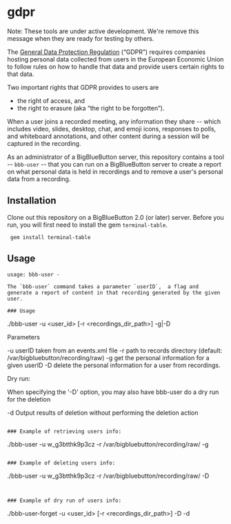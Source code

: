 # gdpr

Note: These tools are under active development.  We're remove this message when they are ready for testing by others.

The [General Data Protection Regulation](https://ec.europa.eu/commission/priorities/justice-and-fundamental-rights/data-protection/2018-reform-eu-data-protection-rules_en) (“GDPR”) requires companies hosting personal data collected from users in the European Economic Union to follow rules on how to handle that data and provide users certain rights to that data.

Two important rights that GDPR provides to users are 

  * the right of access, and 
  * the right to erasure (aka “the right to be forgotten”). 

When a user joins a recorded meeting, any information they share -- which includes video, slides, desktop, chat, and emoji icons, responses to polls, and whiteboard annotations, and other content during a session will be captured in the recording.

As an administrator of a BigBlueButton server, this repository contains a tool -- `bbb-user` -- that you can run on a BigBlueButton server to create a report on what personal data is held in recordings and to remove a user's personal data from a recording.

## Installation

Clone out this repository on a BigBlueButton 2.0 (or later) server.  Before you run, you will first need to install the gem `terminal-table`.

~~~
 gem install terminal-table
~~~

## Usage

~~~
usage: bbb-user -

The `bbb-user` command takes a parameter `userID`,  a flag and generate a report of content in that recording generated by the given user.

### Usage

~~~
./bbb-user -u <user_id> [-r <recordings_dir_path>] -g|-D

Parameters

  -u userID taken from an events.xml file
  -r path to records directory (default: /var/bigbluebutton/recording/raw)
  -g get the personal information for a given userID
  -D delete the personal information for a user from recordings.

Dry run:

When specifying the '-D' option, you may also have bbb-user do a dry run for the deletion 

  -d Output results of deletion without performing the deletion action
  
~~~

### Example of retrieving users info:

~~~
./bbb-user -u w_g3btthk9p3cz -r /var/bigbluebutton/recording/raw/ -g
~~~

### Example of deleting users info:

~~~
./bbb-user -u w_g3btthk9p3cz -r /var/bigbluebutton/recording/raw/ -D 
~~~


### Example of dry run of users info:

~~~
./bbb-user-forget -u <user_id> [-r <recordings_dir_path>] -D -d 
~~~
